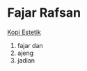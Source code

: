 # Fajar Rafsan

[Kopi Estetik](https://assets.promediateknologi.id/crop/100x66:900x599/750x500/webp/photo/2023/06/17/latte-coffee-1310478369.jpg)
 
1. fajar dan
2. ajeng
3. jadian